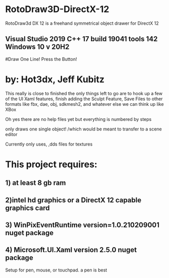 # RotoDraw3D-DirectX-12 #
RotoDraw3d DX 12 is a freehand symmetrical object drawer for DirectX 12

## Visual Studio 2019 C++ 17 build 19041 tools 142 Windows 10 v 20H2 ##

#Draw One Line! Press the Button!

# by: Hot3dx, Jeff Kubitz #

This really is close to finished the only things left to go are to hook up a few 
of the UI Xaml features, finish adding the Sculpt Feature, Save Files to other formats like fbx, dae, obj, sdkmesh2,
and whatever else we can think up like XBox

Oh yes there are no help files yet but everything is numbered by steps

only draws one single object!  /which would be meant to transfer to a scene editor

Currently only uses, ,dds files for textures

# This project requires: #
## 1) at least 8 gb ram ##
## 2)intel hd graphics or a DirectX 12 capable graphics card ##
## 3) WinPixEventRuntime version=1.0.210209001 nuget package ##
## 4) Microsoft.UI.Xaml version 2.5.0 nuget package

Setup for pen, mouse, or touchpad. a pen is best

